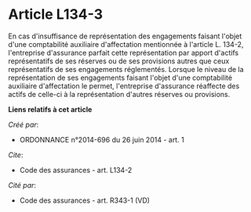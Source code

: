 # Article L134-3

En cas d'insuffisance de représentation des engagements faisant l'objet d'une comptabilité auxiliaire d'affectation
mentionnée à l'article L. 134-2, l'entreprise d'assurance parfait cette représentation par apport d'actifs représentatifs de
ses réserves ou de ses provisions autres que ceux représentatifs de ses engagements réglementés. Lorsque le niveau de la
représentation de ses engagements faisant l'objet d'une comptabilité auxiliaire d'affectation le permet, l'entreprise
d'assurance réaffecte des actifs de celle-ci à la représentation d'autres réserves ou provisions.

**Liens relatifs à cet article**

_Créé par_:

  - ORDONNANCE n°2014-696 du 26 juin 2014 - art. 1

_Cite_:

  - Code des assurances - art. L134-2

_Cité par_:

  - Code des assurances - art. R343-1 (VD)
